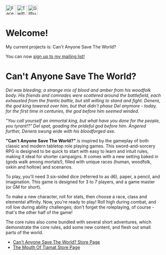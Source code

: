 <a href="https://facebook.com/KRGameStudios"><img src="https://en.facebookbrand.com/wp-content/uploads/2016/05/FB-fLogo-Blue-broadcast-2.png" alt="Facebook" width="32" height="32"></a>
<a href="https://twitter.com/KRGameStudios"><img src="img/twitter.png" alt="Twitter" width="32" height="32"></a>
<a href="https://github.com/KRGameStudios"><img src="img/github.png" alt="Github" width="32" height="32"></a>

Welcome!
===

<div class="ui raised segment">

My current projects is: Can't Anyone Save The World?

You can now <a href="/mailing_list.html">sign up to my mailing list!</a>

</div>

Can't Anyone Save The World?
===

<div class="ui raised segment">

_Del was bleeding; a strange mix of blood and amber from his woodfolk body. His friends and comrades were scattered around the battlefield, each exhausted from the frantic battle, but still willing to stand and fight. Denera, the god king towered over him, but that didn't phase Del anymore - today, for the first time in centuries, the god before him seemed winded._

_"You call yourself an immortal king, but what have you done for the people, you tyrant!?" Del spat, goading the prideful god before him. Angered further, Denera swung wide with his bloodforged axe._

__"Can't Anyone Save The World?"__ is inspired by the gameplay of both classic and modern tabletop role playing games. This sword-and-sorcery RPG is designed to be quick to start with easy to learn and intuit rules, making it ideal for shorter campaigns. It comes with a new setting baked in (gods walk among mortals!), filled with unique races (human, woodfolk, oxkin and hollow) and scenarios.

To play, you'll need 3 six-sided dice (referred to as d6), paper, a pencil, and imagination. This game is designed for 3 to 7 players, and a game master (or GM for short).

To make a new character, roll for stats, then choose a race, class and elemental affinity. Now, you're ready to play! Roll high during combat, and roll low during ability challenges; don't forget the roleplaying, of course - that's the other half of the game!

The core rules also come bundled with several short adventures, which demonstrate the core rules, add some new content, and flesh out small parts of the world.

* [Can't Anyone Save The World? Store Page](http://www.drivethrurpg.com/product/230186)
* [The Mouth Of Tiamat Store Page](http://www.drivethrurpg.com/product/234987)

</div>

